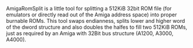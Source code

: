 AmigaRomSplit is a little tool for splitting a 512KiB 32bit ROM file (for
emulators or directly read out of the Amiga address space) into proper burnable
ROMs. This tool swaps endianness, splits lower and higher word of the dword
structure and also doubles the halfes to fill two 512KiB ROMs, just as required
by an Amiga with 32Bit bus structure (A1200, A3000, A4000).
